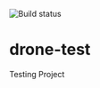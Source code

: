 ![Build status](https://drone.studio73.es/api/badges/fuentes010/drone-test/status.svg)
# drone-test
Testing Project
